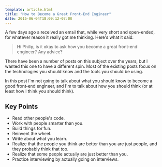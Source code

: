 ```yaml
---
template: article.html
title: "How to Become a Great Front-End Engineer"
date: 2015-06-04T18:09:12-07:00
---
```


A few days ago a received an email that, while very short and open-ended, for whatever reason it really got me thinking. Here's what it said:

> Hi Philip, is it okay to ask how you become a great front-end engineer?
> Any advice?

There have been a number of posts on this subject over the years, but I wanted this one to have a different spin. Most of the existing posts focus on the technologies you should know and the tools you should be using.

In this post I'm not going to talk about what you should know to become a good front-end engineer, and I'm to talk about how you should think (or at least how I think you should think).

## Key Points

- Read other people's code.
- Work with people smarter than you.
- Build things for fun.
- Reinvent the wheel.
- Write about what you learn.
- Realize that the people you think are better than you are just people, and they probably think that too.
- Realize that some people actually are just better than you.
- Practice interviewing by actually going on interviews.


